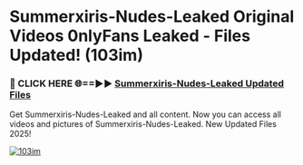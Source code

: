 # Summerxiris-Nudes-Leaked Original Videos 0nlyFans Leaked - Files Updated! (103im)

<h3>🔴 CLICK HERE 🌐==►► <a href="https://tinyurl.com/4mcuefdz" rel="nofollow">Summerxiris-Nudes-Leaked Updated Files</a></h3>

Get Summerxiris-Nudes-Leaked and all content. Now you can access all videos and pictures of Summerxiris-Nudes-Leaked. New Updated Files 2025!

[![103im](https://i.imgur.com/StAQSOY.gif)](https://tinyurl.com/4mcuefdz)
